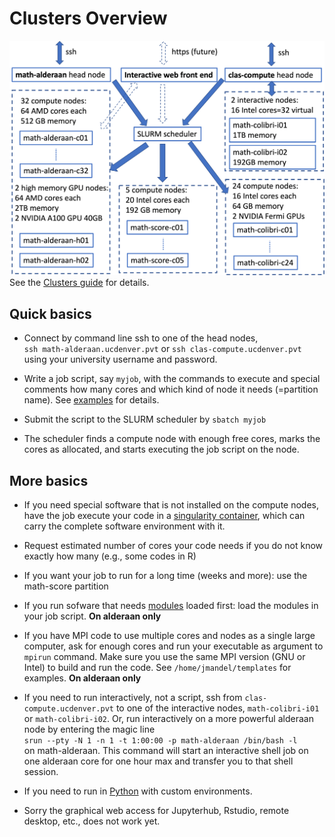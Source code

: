 # Clusters Overview
![cluster](img/cluster.png)
See the [Clusters guide](../clusters_guide) for details.

## Quick basics 

* Connect by command line ssh to one of the head nodes,  
`ssh math-alderaan.ucdenver.pvt` or `ssh clas-compute.ucdenver.pvt`   
using your university username and password. 

* Write a job script, say `myjob`, with the commands to execute and special
 comments how many cores and which kind of node it needs (=partition name). See
  [examples](../examples) for details.

* Submit the script to the SLURM scheduler by `sbatch myjob` 
 
* The scheduler finds a compute node with enough free cores, marks the cores as allocated, and starts executing the job script on the node.


## More basics 

* If you need special software that is not installed on the compute nodes, have the job execute your code in a [singularity container](../singularity), which can carry the complete software environment with it.

* Request estimated number of cores your code needs if you do not know exactly how many (e.g., some codes in R)

* If you want your job to run for a long time (weeks and more): use the math-score partition 

* If you run sofware that needs [modules](../modules) loaded first: load the modules in your job script. **On alderaan only**

* If you have MPI code to use multiple cores and nodes as a single large computer, ask
 for enough cores and run your executable as argument to `mpirun` command. Make
 sure you use the same MPI version (GNU or Intel) to build and run the code. 
 See `/home/jmandel/templates` for examples. **On alderaan only**

* If you need to run interactively, not a script, ssh from `clas-compute.ucdenver.pvt`
to one of the interactive nodes, `math-colibri-i01` or `math-colibri-i02`. Or, run
interactively on a more powerful alderaan node by entering the magic line   
    `srun --pty -N 1 -n 1 -t 1:00:00 -p math-alderaan /bin/bash -l`  
on math-alderaan. This command will start an interactive shell job on one alderaan
core for one hour max and transfer you to that shell session.
    
* If you need to run in [Python](../python) with custom environments.

* Sorry the graphical web access for Jupyterhub, Rstudio, remote desktop, etc., does not work yet.

